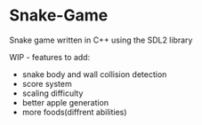 # Snake-Game
Snake game written in C++ using the SDL2 library 

WIP - features to add:
 - snake body and wall collision detection
 - score system
 - scaling difficulty
 - better apple generation
 - more foods(diffrent abilities)
